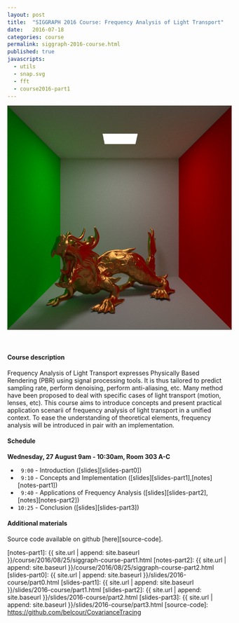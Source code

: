 ```yaml
---
layout: post
title:  "SIGGRAPH 2016 Course: Frequency Analysis of Light Transport"
date:   2016-07-18
categories: course
permalink: siggraph-2016-course.html
published: true
javascripts:
  - utils
  - snap.svg
  - fft
  - course2016-part1
---
```


<center style="font-size:2em;">
<div style="position:relative;width:512px;height:512px;margin:0;">
<img id="local-analysis-01-img" src="./data/images/dragon-01.png" width="512" height="512" style="border-width:0px;position:absolute;z-index:-1;margin:0px;top:0;left:0;" />
<svg viewBox="0 0 512 512" style="width:512px;height:512px;position:absolute;z-index:1;top:0;left:0;overflow:visible;" id="local-analysis-01"></svg>
<canvas id="local-analysis-01-fft1" width="128" height="128" style="background-color:#FFF;border-width:0px;position:absolute;z-index:3;margin:0px;top:0;left:0;"></canvas>
<canvas id="local-analysis-01-fft2" width="128" height="128" style="background-color:#FFF;border-width:0px;position:absolute;z-index:3;margin:0px;top:0;left:0;"></canvas>
</div>
</center>

<script type="text/javascript">
document.getElementById("local-analysis-01-img").onload = function() {
   var inset1 = {size:32, x:150, y:200, color: "#aa0000", canvas: "local-analysis-01-fft1"};
   var inset2 = {size:32, x:220, y:340, color: "#00aa00", canvas: "local-analysis-01-fft2"};
   var windw1 = {size: 150, x:-150, y:-10};
   var windw2 = {size: 150, x: 350, y:400};

   localAnalysisCreateInset("#local-analysis-01", "local-analysis-01-img", inset1, windw1);
   localAnalysisCreateInset("#local-analysis-01", "local-analysis-01-img", inset2, windw2);
}

</script><br /><br />

#### Course description

Frequency Analysis of Light Transport expresses Physically Based Rendering (PBR) using signal processing tools. It is thus tailored to predict sampling rate, perform denoising, perform anti-aliasing, etc. Many method have been proposed to deal with specific cases of light transport (motion, lenses, etc). This course aims to introduce concepts and present practical application scenarii of frequency analysis of light transport in a unified context. To ease the understanding of theoretical elements, frequency analysis will be introduced in pair with an implementation.

#### Schedule

**Wednesday, 27 August 9am - 10:30am, Room 303 A-C**

 + ` 9:00` - Introduction ([slides][slides-part0])
 + ` 9:10` - Concepts and Implementation ([slides][slides-part1],[notes][notes-part1])
 + ` 9:40` - Applications of Frequency Analysis ([slides][slides-part2], [notes][notes-part2])
 + `10:25` - Conclusion ([slides][slides-part3])

<!--
 + ` 9:00` - Introduction ([slides][slides-part0])
 + ` 9:10` - Concepts and Implementation ([notes][notes-part1], [slides][slides-part1])
 + ` 9:40` - Applications of Frequency Analysis ([notes][notes-part2], [slides][slides-part2])
 + `10:25` - Conclusion ([slides][slides-part3])
-->


#### Additional materials

Source code available on github [here][source-code].


[notes-part1]:  {{ site.url | append: site.baseurl }}/course/2016/08/25/siggraph-course-part1.html
[notes-part2]:  {{ site.url | append: site.baseurl }}/course/2016/08/25/siggraph-course-part2.html
[slides-part0]: {{ site.url | append: site.baseurl }}/slides/2016-course/part0.html
[slides-part1]: {{ site.url | append: site.baseurl }}/slides/2016-course/part1.html
[slides-part2]: {{ site.url | append: site.baseurl }}/slides/2016-course/part2.html
[slides-part3]: {{ site.url | append: site.baseurl }}/slides/2016-course/part3.html
[source-code]:  https://github.com/belcour/CovarianceTracing

